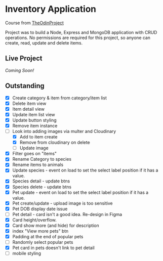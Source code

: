 # Inventory Application

Course from [TheOdinProject](https://www.theodinproject.com/lessons/nodejs-inventory-application)

Project was to build a Node, Express and MongoDB application with CRUD operations. 
No permissions are required for this project, so anyone can create, read, update and delete items.

## Live Project
_Coming Soon!_

## Outstanding
- [x] Create category & item from category/item list
- [x] Delete item view
- [x] Item detail view
- [x] Update item list view 
- [x] Update button styling
- [x] Remove item instance
- [ ] Look into adding images via multer and Cloudinary
  - [x] Add to item create
  - [x] Remove from cloudinary on delete
  - [ ] Update image
- [x] Filter goes on "items"
- [x] Rename Category to species 
- [x] Rename items to animals
- [x] Update species - event on load to set the select label position if it has a value. 
- [x] Species detail - update btns
- [x] Species delete - update btns
- [x] Pet update - event on load to set the select label position if it has a value. 
- [x] Pet create/update - upload image is too sensitive
- [x] Pet DOB display date issue
- [ ] Pet detail - card isn't a good idea. Re-design in Figma
- [x] Card height/overflow. 
- [x] Card show more (and hide) for description
- [x] index "View more pets" btn
- [x] Padding at the end of popular pets
- [ ] Randomly select popular pets
- [x] Pet card in pets doesn't link to pet detail
- [ ] mobile styling
